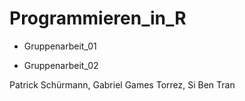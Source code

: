 # Programmieren_in_R

- Gruppenarbeit_01

- Gruppenarbeit_02

Patrick Schürmann, Gabriel Games Torrez, Si Ben Tran
